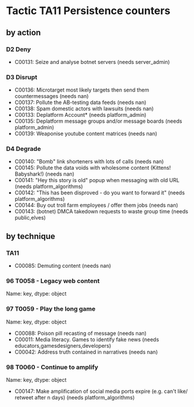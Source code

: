 # Tactic TA11 Persistence counters

## by action


### D2 Deny
* C00131: Seize and analyse botnet servers (needs server_admin)

### D3 Disrupt
* C00136: Microtarget most likely targets then send them countermessages (needs nan)
* C00137: Pollute the AB-testing data feeds (needs nan)
* C00138: Spam domestic actors with lawsuits (needs nan)
* C00133: Deplatform Account* (needs platform_admin)
* C00135: Deplatform message groups and/or message boards (needs platform_admin)
* C00139: Weaponise youtube content matrices (needs nan)

### D4 Degrade
* C00140: "Bomb" link shorteners with lots of calls (needs nan)
* C00145: Pollute the data voids with wholesome content (Kittens! Babyshark!) (needs nan)
* C00141: "Hey this story is old" popup when messaging with old URL (needs platform_algorithms)
* C00142: "This has been disproved - do you want to forward it" (needs platform_algorithms)
* C00144: Buy out troll farm employees / offer them jobs (needs nan)
* C00143: (botnet) DMCA takedown requests to waste group time (needs public,elves)

## by technique


### TA11
* C00085: Demuting content (needs nan)

### 96    T0058 - Legacy web content
Name: key, dtype: object

### 97    T0059 - Play the long game
Name: key, dtype: object
* C00088: Poison pill recasting of message (needs nan)
* C00011: Media literacy. Games to identify fake news (needs educators,gamesdesigners,developers)
* C00042: Address truth contained in narratives (needs nan)

### 98    T0060 - Continue to amplify
Name: key, dtype: object
* C00147: Make amplification of social media ports expire (e.g. can't like/ retweet after n days) (needs platform_algorithms)
